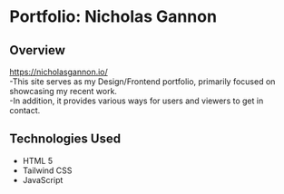 # Portfolio: Nicholas Gannon

## Overview
https://nicholasgannon.io/</br>
-This site serves as my Design/Frontend portfolio, primarily focused on showcasing my recent work.</br>
-In addition, it provides various ways for users and viewers to get in contact.

## Technologies Used
- HTML 5
- Tailwind CSS
- JavaScript
